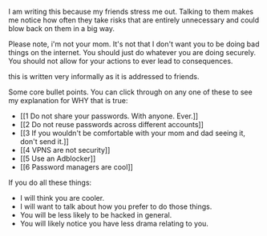 I am writing this because my friends stress me out. Talking to them makes me notice how often they take risks that are entirely unnecessary and could blow back on them in a big way.

Please note, i'm not your mom. It's not that I don't want you to be doing bad things on the internet. You should just do whatever you are doing securely. You should not allow for your actions to ever lead to consequences. 

this is written very informally as it is addressed to friends.

Some core bullet points. You can click through on any one of these to see my explanation for WHY that is true: 
* [[1 Do not share your passwords. With anyone. Ever.]]
* [[2 Do not reuse passwords across different accounts]]
* [[3 If you wouldn't be comfortable with your mom and dad seeing it, don't send it.]]
* [[4 VPNS are not security]]
* [[5 Use an Adblocker]]
* [[6 Password managers are cool]]

If you do all these things:
* I will think you are cooler.
* I will want to talk about how you prefer to do those things.
* You will be less likely to be hacked in general.
* You will likely notice you have less drama relating to you.